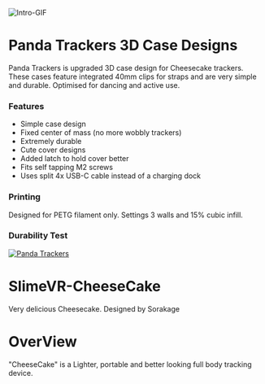 ![Intro-GIF](https://raw.githubusercontent.com/purraricat/SlimeVR-CheeseCake-PandaTrackers/main/999-PictureFiles/PandaDesigns.webp) 

# Panda Trackers 3D Case Designs
Panda Trackers is upgraded 3D case design for Cheesecake trackers. These cases feature integrated 40mm clips for straps and are very simple and durable. Optimised for dancing and active use.

### Features 
* Simple case design
* Fixed center of mass (no more wobbly trackers)
* Extremely durable 
* Cute cover designs 
* Added latch to hold cover better
* Fits self tapping M2 screws
* Uses split 4x USB-C cable instead of a charging dock 

### Printing
Designed for PETG filament only. 
Settings 3 walls and 15% cubic infill.

### Durability Test 
[![Panda Trackers](https://i9.ytimg.com/vi_webp/ZporygiIzrc/maxresdefault.webp?v=6668ae18&sqp=CJTlq7QG&rs=AOn4CLAHPTvxMmha8fz68fkf6PF23COMRA)](https://www.youtube.com/watch?v=de-c2HYMtVE)
 
# SlimeVR-CheeseCake
Very delicious Cheesecake. Designed by Sorakage

# OverView
"CheeseCake" is a Lighter, portable and better looking full body tracking device.   

 
